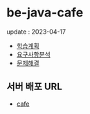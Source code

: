 # be-java-cafe

update : 2023-04-17

- [학습계획](https://github.com/yonghwankim-dev/be-java-cafe-max/wiki/%ED%95%99%EC%8A%B5%EA%B3%84%ED%9A%8D)
- [요구사항분석](https://github.com/yonghwankim-dev/be-java-cafe-max/wiki/%EC%9A%94%EA%B5%AC%EC%82%AC%ED%95%AD%EB%B6%84%EC%84%9D)
- [문제해결](https://github.com/yonghwankim-dev/be-java-cafe-max/wiki/%EB%AC%B8%EC%A0%9C%ED%95%B4%EA%B2%B0)

## 서버 배포 URL

- [cafe](http://13.125.250.229:8080)
